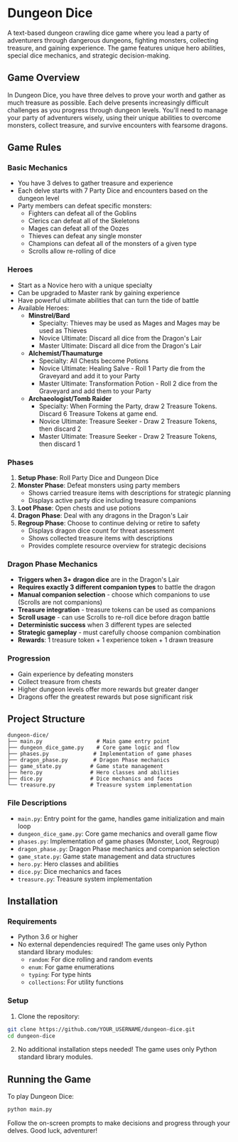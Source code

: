 # Dungeon Dice

A text-based dungeon crawling dice game where you lead a party of adventurers through dangerous dungeons, fighting monsters, collecting treasure, and gaining experience. The game features unique hero abilities, special dice mechanics, and strategic decision-making.

## Game Overview

In Dungeon Dice, you have three delves to prove your worth and gather as much treasure as possible. Each delve presents increasingly difficult challenges as you progress through dungeon levels. You'll need to manage your party of adventurers wisely, using their unique abilities to overcome monsters, collect treasure, and survive encounters with fearsome dragons.

## Game Rules

### Basic Mechanics
- You have 3 delves to gather treasure and experience
- Each delve starts with 7 Party Dice and encounters based on the dungeon level
- Party members can defeat specific monsters:
  - Fighters can defeat all of the Goblins
  - Clerics can defeat all of the Skeletons
  - Mages can defeat all of the Oozes
  - Thieves can defeat any single monster
  - Champions can defeat all of the monsters of a given type
  - Scrolls allow re-rolling of dice

### Heroes
- Start as a Novice hero with a unique specialty
- Can be upgraded to Master rank by gaining experience
- Have powerful ultimate abilities that can turn the tide of battle
- Available Heroes:
  - **Minstrel/Bard**
    - Specialty: Thieves may be used as Mages and Mages may be used as Thieves
    - Novice Ultimate: Discard all dice from the Dragon's Lair
    - Master Ultimate: Discard all dice from the Dragon's Lair
  - **Alchemist/Thaumaturge**
    - Specialty: All Chests become Potions
    - Novice Ultimate: Healing Salve - Roll 1 Party die from the Graveyard and add it to your Party
    - Master Ultimate: Transformation Potion - Roll 2 dice from the Graveyard and add them to your Party
  - **Archaeologist/Tomb Raider**
    - Specialty: When Forming the Party, draw 2 Treasure Tokens. Discard 6 Treasure Tokens at game end.
    - Novice Ultimate: Treasure Seeker - Draw 2 Treasure Tokens, then discard 2
    - Master Ultimate: Treasure Seeker - Draw 2 Treasure Tokens, then discard 1

### Phases
1. **Setup Phase**: Roll Party Dice and Dungeon Dice
2. **Monster Phase**: Defeat monsters using party members
   - Shows carried treasure items with descriptions for strategic planning
   - Displays active party dice including treasure companions
3. **Loot Phase**: Open chests and use potions
4. **Dragon Phase**: Deal with any dragons in the Dragon's Lair
5. **Regroup Phase**: Choose to continue delving or retire to safety
   - Displays dragon dice count for threat assessment
   - Shows collected treasure items with descriptions
   - Provides complete resource overview for strategic decisions

### Dragon Phase Mechanics
- **Triggers when 3+ dragon dice** are in the Dragon's Lair
- **Requires exactly 3 different companion types** to battle the dragon
- **Manual companion selection** - choose which companions to use (Scrolls are not companions)
- **Treasure integration** - treasure tokens can be used as companions
- **Scroll usage** - can use Scrolls to re-roll dice before dragon battle
- **Deterministic success** when 3 different types are selected
- **Strategic gameplay** - must carefully choose companion combination
- **Rewards**: 1 treasure token + 1 experience token + 1 drawn treasure

### Progression
- Gain experience by defeating monsters
- Collect treasure from chests
- Higher dungeon levels offer more rewards but greater danger
- Dragons offer the greatest rewards but pose significant risk

## Project Structure

```
dungeon-dice/
├── main.py                 # Main game entry point
├── dungeon_dice_game.py    # Core game logic and flow
├── phases.py              # Implementation of game phases
├── dragon_phase.py        # Dragon Phase mechanics
├── game_state.py         # Game state management
├── hero.py               # Hero classes and abilities
├── dice.py               # Dice mechanics and faces
└── treasure.py           # Treasure system implementation
```

### File Descriptions
- `main.py`: Entry point for the game, handles game initialization and main loop
- `dungeon_dice_game.py`: Core game mechanics and overall game flow
- `phases.py`: Implementation of game phases (Monster, Loot, Regroup)
- `dragon_phase.py`: Dragon Phase mechanics and companion selection
- `game_state.py`: Game state management and data structures
- `hero.py`: Hero classes and abilities
- `dice.py`: Dice mechanics and faces
- `treasure.py`: Treasure system implementation

## Installation

### Requirements
- Python 3.6 or higher
- No external dependencies required! The game uses only Python standard library modules:
  - `random`: For dice rolling and random events
  - `enum`: For game enumerations
  - `typing`: For type hints
  - `collections`: For utility functions

### Setup
1. Clone the repository:
```bash
git clone https://github.com/YOUR_USERNAME/dungeon-dice.git
cd dungeon-dice
```

2. No additional installation steps needed! The game uses only Python standard library modules.

## Running the Game

To play Dungeon Dice:

```bash
python main.py
```

Follow the on-screen prompts to make decisions and progress through your delves. Good luck, adventurer! 